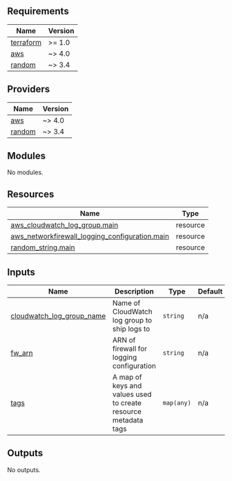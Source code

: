 <!-- BEGIN_TF_DOCS -->
## Requirements

| Name | Version |
|------|---------|
| <a name="requirement_terraform"></a> [terraform](#requirement\_terraform) | >= 1.0 |
| <a name="requirement_aws"></a> [aws](#requirement\_aws) | ~> 4.0 |
| <a name="requirement_random"></a> [random](#requirement\_random) | ~> 3.4 |

## Providers

| Name | Version |
|------|---------|
| <a name="provider_aws"></a> [aws](#provider\_aws) | ~> 4.0 |
| <a name="provider_random"></a> [random](#provider\_random) | ~> 3.4 |

## Modules

No modules.

## Resources

| Name | Type |
|------|------|
| [aws_cloudwatch_log_group.main](https://registry.terraform.io/providers/hashicorp/aws/latest/docs/resources/cloudwatch_log_group) | resource |
| [aws_networkfirewall_logging_configuration.main](https://registry.terraform.io/providers/hashicorp/aws/latest/docs/resources/networkfirewall_logging_configuration) | resource |
| [random_string.main](https://registry.terraform.io/providers/hashicorp/random/latest/docs/resources/string) | resource |

## Inputs

| Name | Description | Type | Default | Required |
|------|-------------|------|---------|:--------:|
| <a name="input_cloudwatch_log_group_name"></a> [cloudwatch\_log\_group\_name](#input\_cloudwatch\_log\_group\_name) | Name of CloudWatch log group to ship logs to | `string` | n/a | yes |
| <a name="input_fw_arn"></a> [fw\_arn](#input\_fw\_arn) | ARN of firewall for logging configuration | `string` | n/a | yes |
| <a name="input_tags"></a> [tags](#input\_tags) | A map of keys and values used to create resource metadata tags | `map(any)` | n/a | yes |

## Outputs

No outputs.
<!-- END_TF_DOCS -->